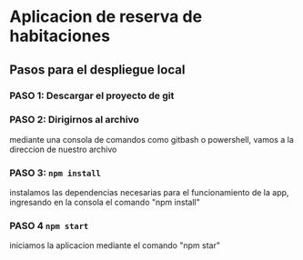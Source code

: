 # Aplicacion de reserva de habitaciones

## Pasos para el despliegue local

### PASO 1: Descargar el proyecto de git

### PASO 2: Dirigirnos al archivo
mediante una consola de comandos como gitbash o powershell, vamos
a la direccion de nuestro archivo 

### PASO 3: `npm install`
instalamos las dependencias necesarias para el funcionamiento de la app, ingresando 
en la consola el comando "npm install"

### PASO 4 `npm start`
iniciamos la aplicacion mediante el comando "npm star"

